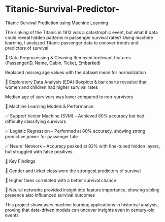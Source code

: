# Titanic-Survival-Predictor-

Titanic Survival Prediction using Machine Learning

The sinking of the Titanic in 1912 was a catastrophic event, but what if data could reveal hidden patterns in passenger survival rates? Using machine learning, I analyzed Titanic passenger data to uncover trends and predictors of survival.

🔹 Data Preprocessing & Cleaning
Removed irrelevant features (PassengerID, Name, Cabin, Ticket, Embarked)

Replaced missing age values with the dataset mean for normalization

🔹 Exploratory Data Analysis (EDA)
Boxplots & bar charts revealed that women and children had higher survival rates

Median age of survivors was lower compared to non-survivors

🔹 Machine Learning Models & Performance

 ✅ Support Vector Machine (SVM) – Achieved 80% accuracy but had difficulty classifying survivors
 
 ✅ Logistic Regression – Performed at 80% accuracy, showing strong predictive power for passenger fate 
 
 ✅ Neural Network – Accuracy peaked at 82% with fine-tuned hidden layers, but struggled with false positives

🔹 Key Findings 

🚀 Gender and ticket class were the strongest predictors of survival 

🚀 Higher fares correlated with a better survival chance 

🚀 Neural networks provided insight into feature importance, showing sibling presence also influenced survival outcomes

This project showcases machine learning applications in historical analysis, proving that data-driven models can uncover insights even in century-old events
